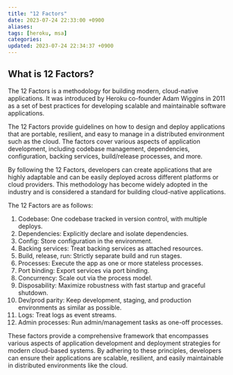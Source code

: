 ```yaml
---
title: "12 Factors"
date: 2023-07-24 22:33:00 +0900
aliases: 
tags: [heroku, msa]
categories: 
updated: 2023-07-24 22:34:37 +0900
---
```


## What is 12 Factors?

The 12 Factors is a methodology for building modern, cloud-native applications. It was introduced by Heroku co-founder Adam Wiggins in 2011 as a set of best practices for developing scalable and maintainable software applications.

The 12 Factors provide guidelines on how to design and deploy applications that are portable, resilient, and easy to manage in a distributed environment such as the cloud. The factors cover various aspects of application development, including codebase management, dependencies, configuration, backing services, build/release processes, and more.

By following the 12 Factors, developers can create applications that are highly adaptable and can be easily deployed across different platforms or cloud providers. This methodology has become widely adopted in the industry and is considered a standard for building cloud-native applications.

The 12 Factors are as follows:

1. Codebase: One codebase tracked in version control, with multiple deploys.
2. Dependencies: Explicitly declare and isolate dependencies.
3. Config: Store configuration in the environment.
4. Backing services: Treat backing services as attached resources.
5. Build, release, run: Strictly separate build and run stages.
6. Processes: Execute the app as one or more stateless processes.
7. Port binding: Export services via port binding.
8. Concurrency: Scale out via the process model.
9. Disposability: Maximize robustness with fast startup and graceful shutdown.
10. Dev/prod parity: Keep development, staging, and production environments as similar as possible.
11. Logs: Treat logs as event streams.
12. Admin processes: Run admin/management tasks as one-off processes.

These factors provide a comprehensive framework that encompasses various aspects of application development and deployment strategies for modern cloud-based systems. By adhering to these principles, developers can ensure their applications are scalable, resilient, and easily maintainable in distributed environments like the cloud.
